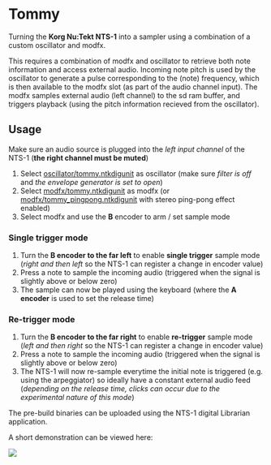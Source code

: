 # Tommy
Turning the **Korg Nu:Tekt NTS-1** into a sampler using a combination of a custom oscillator and modfx. 

This requires a combination of modfx and oscillator to retrieve both note information and access external audio. Incoming note pitch is used by the oscillator to generate a pulse corresponding to the (note) frequency, which is then available to the modfx slot (as part of the audio channel input). The modfx samples external audio (left channel) to the sd ram buffer, and triggers playback (using the pitch information recieved from the oscillator).

## Usage
Make sure an audio source is plugged into the _left input channel_ of the NTS-1 (**the right channel must be muted**)

1. Select [oscillator/tommy.ntkdigunit](oscillator/tommy.ntkdigunit) as oscillator (make sure *filter is off* and *the envelope generator is set to open*)
2. Select [modfx/tommy.ntkdigunit](modfx/tommy.ntkdigunit) as modfx (or [modfx/tommy_pingpong.ntkdigunit](modfx/tommy_pingpong.ntkdigunit) with stereo ping-pong effect enabled)
3. Select modfx and use the **B** encoder to arm / set sample mode

### Single trigger mode
1. Turn the **B encoder to the far left** to enable **single trigger** sample mode (_right and then left_ so the NTS-1 can register a change in encoder value)
2. Press a note to sample the incoming audio (triggered when the signal is slightly above or below zero)
3. The sample can now be played using the keyboard (where the **A encoder** is used to set the release time)

### Re-trigger mode
1. Turn the **B encoder to the far right** to enable **re-trigger** sample mode (_left and then right_ so the NTS-1 can register a change in encoder value)
2. Press a note to sample the incoming audio (triggered when the signal is slightly above or below zero)
3. The NTS-1 will now re-sample everytime the initial note is triggered (e.g. using the arpeggiator) so ideally have a constant external audio feed
(_depending on the release time, clicks can occur due to the experimental nature of this mode_)

The pre-build binaries can be uploaded using the NTS-1 digital Librarian application.

A short demonstration can be viewed here:

[![](http://img.youtube.com/vi/hxtuTzcXitw/0.jpg)](http://www.youtube.com/watch?v=hxtuTzcXitw)
